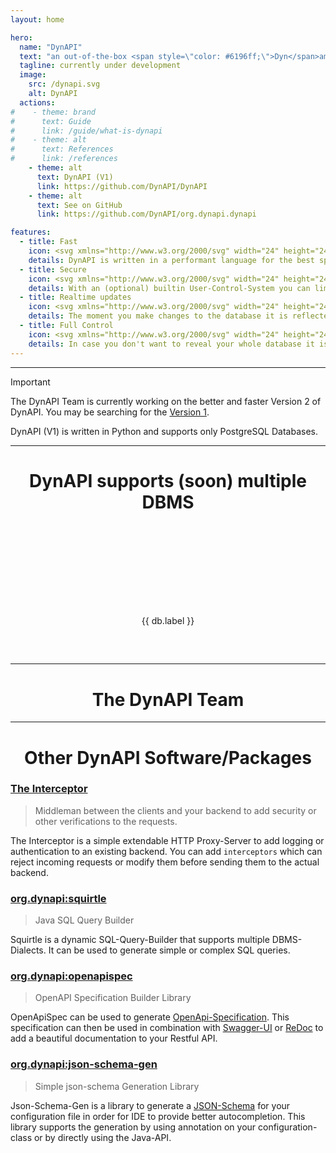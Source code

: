 ```yaml
---
layout: home

hero:
  name: "DynAPI"
  text: "an out-of-the-box <span style=\"color: #6196ff;\">Dyn</span>amic <span style=\"color: #6196ff\">API</span><br>for many Databases"
  tagline: currently under development
  image:
    src: /dynapi.svg
    alt: DynAPI
  actions:
#    - theme: brand
#      text: Guide
#      link: /guide/what-is-dynapi
#    - theme: alt
#      text: References
#      link: /references
    - theme: alt
      text: DynAPI (V1)
      link: https://github.com/DynAPI/DynAPI
    - theme: alt
      text: See on GitHub
      link: https://github.com/DynAPI/org.dynapi.dynapi

features:
  - title: Fast
    icon: <svg xmlns="http://www.w3.org/2000/svg" width="24" height="24" viewBox="0 0 24 24" fill="none" stroke="currentColor" stroke-width="2" stroke-linecap="round" stroke-linejoin="round" class="lucide lucide-gauge"><path d="m12 14 4-4"/><path d="M3.34 19a10 10 0 1 1 17.32 0"/></svg>
    details: DynAPI is written in a performant language for the best speed. Additionally, DynAPI doesn't require any complex ORM and archives with this quick response times.
  - title: Secure
    icon: <svg xmlns="http://www.w3.org/2000/svg" width="24" height="24" viewBox="0 0 24 24" fill="none" stroke="currentColor" stroke-width="2" stroke-linecap="round" stroke-linejoin="round" class="lucide lucide-shield"><path d="M20 13c0 5-3.5 7.5-7.66 8.95a1 1 0 0 1-.67-.01C7.5 20.5 4 18 4 13V6a1 1 0 0 1 1-1c2 0 4.5-1.2 6.24-2.72a1.17 1.17 0 0 1 1.52 0C14.51 3.81 17 5 19 5a1 1 0 0 1 1 1z"/></svg>
    details: With an (optional) builtin User-Control-System you can limit the access to your data or make it publicly available.
  - title: Realtime updates
    icon: <svg xmlns="http://www.w3.org/2000/svg" width="24" height="24" viewBox="0 0 24 24" fill="none" stroke="currentColor" stroke-width="2" stroke-linecap="round" stroke-linejoin="round" class="lucide lucide-database-backup"><ellipse cx="12" cy="5" rx="9" ry="3"/><path d="M3 12a9 3 0 0 0 5 2.69"/><path d="M21 9.3V5"/><path d="M3 5v14a9 3 0 0 0 6.47 2.88"/><path d="M12 12v4h4"/><path d="M13 20a5 5 0 0 0 9-3 4.5 4.5 0 0 0-4.5-4.5c-1.33 0-2.54.54-3.41 1.41L12 16"/></svg>
    details: The moment you make changes to the database it is reflected in the API. No need to restart the Server or wait ages for it to synchronise.
  - title: Full Control
    icon: <svg xmlns="http://www.w3.org/2000/svg" width="24" height="24" viewBox="0 0 24 24" fill="none" stroke="currentColor" stroke-width="2" stroke-linecap="round" stroke-linejoin="round" class="lucide lucide-settings-2"><path d="M20 7h-9"/><path d="M14 17H5"/><circle cx="17" cy="17" r="3"/><circle cx="7" cy="7" r="3"/></svg>
    details: In case you don't want to reveal your whole database it is possible to configure which parts are available.
---
```


<script setup>
import { withBase } from "vitepress";
import { VPTeamMembers } from 'vitepress/theme';
import { data as databases } from "/data/databases.data.ts";
import { data as members } from "/data/members.data.ts";
</script>

<style scoped>
#dbms-links {
    display: flex;
    justify-content: space-around;
    flex-wrap: wrap;
    padding: 2rem 0;
}
#dbms-links > a {
    text-decoration: none;
    color: var(--vp-c-text-1);
}
#dbms-links > a:hover {
    text-decoration: underline;
}
#dbms-links > a > img {
    height: 100px;
    margin: 0 auto;
    filter: grayscale(100%);
    transition: filter 0.5s ease;
}
#dbms-links > a:hover > img {
    filter: grayscale(0%);
}
</style>

---

> [!IMPORTANT]
> The DynAPI Team is currently working on the better and faster Version 2 of DynAPI.
> You may be searching for the [Version 1](https://github.com/DynAPI/DynAPI).
> 
> DynAPI (V1) is written in Python and supports only PostgreSQL Databases.

---

<h1 style="text-align: center">DynAPI supports (soon) multiple DBMS</h1>

<div id="dbms-links" style="">
    <a v-for="db in databases" :href="db.href">
        <img :alt="db.label" :src="withBase(db.src)" />
        <p style="text-align: center">{{ db.label }}</p>
    </a>
</div>

[//]: # (- Vertica)

<!--

---

<h1 style="text-align: center;">Performance</h1>

---

<h1 style="text-align: center;">Security</h1>

---

<h1 style="text-align: center;">Realtime Updates</h1>

---

<h1 style="text-align: center;">Full Control</h1>

-->

---

<h1 style="text-align: center;">The DynAPI Team</h1>

<VPTeamMembers size="small" :members="members" />

---

<h1 style="text-align: center;">Other DynAPI Software/Packages</h1>

### [The Interceptor](https://github.com/dynapi/interceptor)

> Middleman between the clients and your backend to add security or other verifications to the requests.

The Interceptor is a simple extendable HTTP Proxy-Server to add logging or authentication to an existing backend.
You can add `interceptors` which can reject incoming requests or modify them before sending them to the actual backend.

### [org.dynapi:squirtle](https://github.com/dynapi/org.dynapi.squirtle)

> Java SQL Query Builder

Squirtle is a dynamic SQL-Query-Builder that supports multiple DBMS-Dialects.
It can be used to generate simple or complex SQL queries.

### [org.dynapi:openapispec](https://github.com/dynapi/org.dynapi.openapispec)

> OpenAPI Specification Builder Library

OpenApiSpec can be used to generate [OpenApi-Specification](https://swagger.io/specification/).
This specification can then be used in combination with [Swagger-UI](https://swagger.io/tools/swagger-ui/) or [ReDoc](https://redocly.com/) to add a beautiful documentation to your Restful API.

### [org.dynapi:json-schema-gen](https://github.com/dynapi/org.dynapi.jsonschemagen)

> Simple json-schema Generation Library

Json-Schema-Gen is a library to generate a [JSON-Schema](https://json-schema.org/) for your configuration file in order for IDE to provide better autocompletion.
This library supports the generation by using annotation on your configuration-class or by directly using the Java-API.
